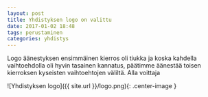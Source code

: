 ```yaml
---
layout: post
title: Yhdistyksen logo on valittu
date: 2017-01-02 18:48 
tags: perustaminen
categories: yhdistys
---
```

Logo äänestyksen ensimmäinen kierros oli tiukka ja koska kahdella vaihtoehdolla oli hyvin tasainen kannatus, päätimme äänestää toisen kierroksen kyseisten vaihtoehtojen väliltä.
Alla voittaja

![Yhdistyksen logo]({{ site.url }}/logo.png){: .center-image }
